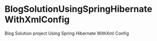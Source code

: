 # BlogSolutionUsingSpringHibernateWithXmlConfig
Blog Solution project Using Spring Hibernate WithXml  Config
